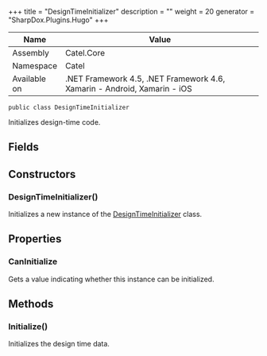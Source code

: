 

+++
title = "DesignTimeInitializer" 
description = ""
weight = 20
generator = "SharpDox.Plugins.Hugo"
+++

Name|Value
---|---
Assembly|Catel.Core
Namespace|Catel
Available on|.NET Framework 4.5, .NET Framework 4.6, Xamarin - Android, Xamarin - iOS

```
public class DesignTimeInitializer
```

Initializes design-time code.

## Fields

## Constructors

### DesignTimeInitializer()

Initializes a new instance of the [DesignTimeInitializer](#) class.

## Properties

### CanInitialize

Gets a value indicating whether this instance can be initialized.

## Methods

### Initialize()

Initializes the design time data.

